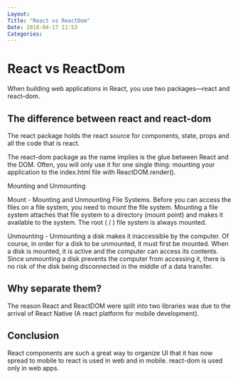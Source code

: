 ```yaml
---
Layout: 
Title: "React vs ReactDom"
Date: 2018-04-17 11:53
Categories:
---
```

# React vs ReactDom

When building web applications in React, you use two packages—react and react-dom.

## The difference between react and react-dom

The react package holds the react source for components, state, props and all the code that is react.

The react-dom package as the name implies is the glue between React and the DOM. Often, you will only use it for one single thing: mounting your application to the index.html file with ReactDOM.render().

Mounting and Unmounting

Mount - Mounting and Unmounting File Systems. Before you can access the files on a file system, you need to mount the file system. Mounting a file system attaches that file system to a directory (mount point) and makes it available to the system. The root ( / ) file system is always mounted.

Unmounting - Unmounting a disk makes it inaccessible by the computer. Of course, in order for a disk to be unmounted, it must first be mounted. When a disk is mounted, it is active and the computer can access its contents. Since unmounting a disk prevents the computer from accessing it, there is no risk of the disk being disconnected in the middle of a data transfer.

## Why separate them?

The reason React and ReactDOM were split into two libraries was due to the arrival of React Native (A react platform for mobile development).

## Conclusion

React components are such a great way to organize UI that it has now spread to mobile to react is used in web and in mobile. react-dom is used only in web apps.
